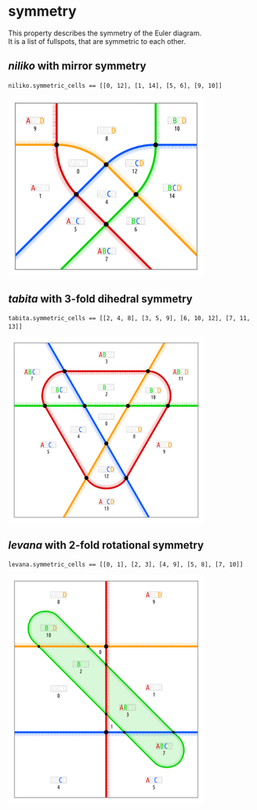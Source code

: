 # symmetry

This property describes the symmetry of the Euler diagram.<br>
It is a list of fullspots, that are symmetric to each other.


## _niliko_ with mirror symmetry

`niliko.symmetric_cells == [[0, 12], [1, 14], [5, 6], [9, 10]]`

<a href="https://commons.wikimedia.org/wiki/File:EuDi;_niliko_(symmetric).svg">
    <img src="../../examples/e15_clan_falsophobe/_img/niliko.svg" width="400px">
</a>

## _tabita_ with 3-fold dihedral symmetry

`tabita.symmetric_cells == [[2, 4, 8], [3, 5, 9], [6, 10, 12], [7, 11, 13]]`

<a href="https://commons.wikimedia.org/wiki/File:EuDi;_tabita.svg">
    <img src="../../examples/e15_clan_falsophobe/_img/tabita.svg" width="400px">
</a>

## _levana_ with 2-fold rotational symmetry

`levana.symmetric_cells == [[0, 1], [2, 3], [4, 9], [5, 8], [7, 10]]`

<a href="https://commons.wikimedia.org/wiki/File:EuDi;_levana_flat.svg">
    <img src="../../examples/e15_clan_falsophobe/_img/levana_flat.svg" width="400px">
</a>
